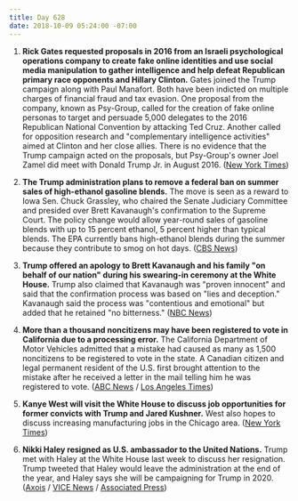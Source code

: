 ```yaml
---
title: Day 628
date: 2018-10-09 05:24:00 -07:00
---
```


1. **Rick Gates requested proposals in 2016 from an Israeli psychological operations company to create fake online identities and use social media manipulation to gather intelligence and help defeat Republican primary race opponents and Hillary Clinton.** Gates joined the Trump campaign along with Paul Manafort. Both have been indicted on multiple charges of financial fraud and tax evasion. One proposal from the company, known as Psy-Group, called for the creation of fake online personas to target and persuade 5,000 delegates to the 2016 Republican National Convention by attacking Ted Cruz. Another called for opposition research and "complementary intelligence activities" aimed at Clinton and her close allies. There is no evidence that the Trump campaign acted on the proposals, but Psy-Group's owner Joel Zamel did meet with Donald Trump Jr. in August 2016. ([New York Times](https://www.nytimes.com/2018/10/08/us/politics/rick-gates-psy-group-trump.html))

2. **The Trump administration plans to remove a federal ban on summer sales of high-ethanol gasoline blends.** The move is seen as a reward to Iowa Sen. Chuck Grassley, who chaired the Senate Judiciary Committee and presided over Brett Kavanaugh's confirmation to the Supreme Court. The policy change would allow year-round sales of gasoline blends with up to 15 percent ethanol, 5 percent higher than typical blends. The EPA currently bans high-ethanol blends during the summer because they contribute to smog on hot days. ([CBS News](https://www.cbsnews.com/news/trump-administration-plans-to-allow-sales-of-gas-with-higher-ethanol-blend/))

3. **Trump offered an apology to Brett Kavanaugh and his family "on behalf of our nation" during his swearing-in ceremony at the White House.** Trump also claimed that Kavanaugh was "proven innocent" and said that the confirmation process was based on "lies and deception." Kavanaugh said the process was "contentious and emotional" but added that he retained "no bitterness." ([NBC News](https://www.nbcnews.com/politics/white-house/trump-apologizes-behalf-nation-kavanaugh-says-he-was-proven-innocent-n917956))

4. **More than a thousand noncitizens may have been registered to vote in California due to a processing error.** The California Department of Motor Vehicles admitted that a mistake had caused as many as 1,500 noncitizens to be registered to vote in the state. A Canadian citizen and legal permanent resident of the U.S. first brought attention to the mistake after he received a letter in the mail telling him he was registered to vote. ([ABC News](https://abcnews.go.com/US/1500-noncitizens-registered-vote-california-dmv-error/story?id=58377069) / [Los Angeles Times](http://www.latimes.com/politics/la-pol-ca-dmv-more-voter-registration-errors-20181008-story.html))

5. **Kanye West will visit the White House to discuss job opportunities for former convicts with Trump and Jared Kushner.** West also hopes to discuss increasing manufacturing jobs in the Chicago area. ([New York Times](https://www.nytimes.com/2018/10/08/us/politics/trump-kanye-west-meeting.html))

6. **Nikki Haley resigned as U.S. ambassador to the United Nations.** Trump met with Haley at the White House last week to discuss her resignation. Trump tweeted that Haley would leave the administration at the end of the year, and Haley says she will be campaigning for Trump in 2020. ([Axois](https://www.axios.com/donald-trump-nikki-haley-resignation-d25b64a9-264e-483a-a79b-ae8a48e367db.html?utm_source=twitter&utm_medium=twsocialshare&utm_campaign=organic) / [VICE News](https://news.vice.com/en_us/article/wj97wx/report-trump-just-accepted-nikki-haleys-resignation-as-un-ambassador) / [Associated Press](https://twitter.com/AP/status/1049671881928990720))